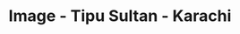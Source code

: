 ---
title: "Image - Tipu Sultan - Karachi"
url: /karachi/image-tipu-sultan-karachi/
shop: Kleidung
---